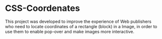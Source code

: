 # CSS-Coordenates
This project was developed to improve the experience of Web publishers who need to locate coordinates of a rectangle (block) in a Image, in order to use them to enable pop-over and make images more interactive.
